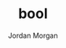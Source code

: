 ---
layout: post
tags: ["Swift"]
title: "bool"
author: Jordan Morgan
description: "The boolean variable, perhaps the most simple implementation in Computer Science - or is it? Swift's version can do more than just spit out 0 or 1."
image: /assets/images/logo.png
---